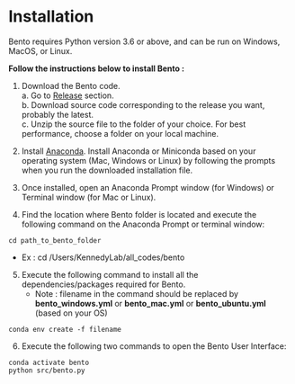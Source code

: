 # Installation

Bento requires Python version 3.6 or above, and can be run on Windows, MacOS, or Linux.

**Follow the instructions below to install Bento :** <br>

1. Download the Bento code.<br>
   a. Go to [Release](https://github.com/neuroethology/bento/releases) section.<br>
   b. Download source code corresponding to the release you want, probably the latest.<br>
   c. Unzip the source file to the folder of your choice. For best performance, choose a folder on your local machine.<br>

2. Install [Anaconda](https://www.anaconda.com/products/individual#macos). Install Anaconda or Miniconda based on your operating system (Mac, Windows or Linux) by following the prompts when you run the downloaded installation file.

3. Once installed, open an Anaconda Prompt window (for Windows) or Terminal window (for Mac or Linux). 

4. Find the location where Bento folder is located and execute the following command on the Anaconda Prompt or terminal window: 

```
cd path_to_bento_folder
```
 - Ex : cd /Users/KennedyLab/all_codes/bento

5. Execute the following command to install all the dependencies/packages required for Bento.<br>
   - Note : filename in the command should be replaced by <b>bento_windows.yml</b> or <b>bento_mac.yml</b> or <b>bento_ubuntu.yml</b> (based on your OS) <br>

```
conda env create -f filename
```

6. Execute the following two commands to open the Bento User Interface:

```
conda activate bento
python src/bento.py
```
